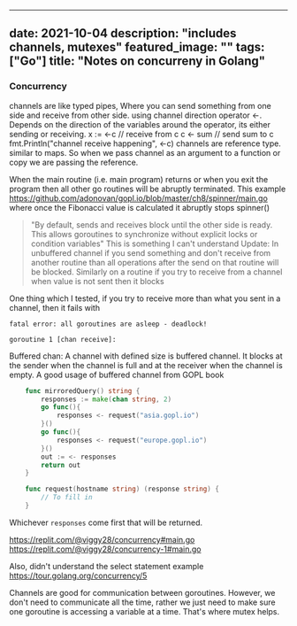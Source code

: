 
---
date: 2021-10-04
description: "includes channels, mutexes"
featured_image: ""
tags: ["Go"]
title: "Notes on concurreny in Golang"
---

### Concurrency

channels are like typed pipes, Where you can send something from one side and receive from other side.
using channel direction operator <-. Depends on the direction of the variables around the operator, its either sending or receiving.
x  := <-c // receive from c
c <- sum // send sum to c
fmt.Println("channel receive happening", <-c)
channels are reference type. similar to maps. So when we pass channel as an argument to a function or copy we are passing the reference.

When the main routine (i.e. main program) returns or when you exit the program then all other go routines will be abruptly terminated.
This example https://github.com/adonovan/gopl.io/blob/master/ch8/spinner/main.go where once the Fibonacci value is calculated it abruptly stops spinner()


> "By default, sends and receives block until the other side is ready. This allows goroutines to synchronize without explicit locks or condition variables"
This is something I can't understand
Update: In unbuffered channel if you send something and don't receive from another routine than all operations after the send on that routine will be blocked.
Similarly on a routine if you try to receive from a channel when value is not sent then it blocks



One thing which I tested, if you try to receive more than what you sent in a channel, then it fails with
```
fatal error: all goroutines are asleep - deadlock!

goroutine 1 [chan receive]:
```
Buffered chan:
A channel with defined size is buffered channel. It blocks at the sender when the channel is full and at the receiver when the channel is empty. A good usage of buffered channel from GOPL book

```Go
    func mirroredQuery() string {
        responses := make(chan string, 2)
        go func(){
            responses <- request("asia.gopl.io")
        }()
        go func(){
            responses <- request("europe.gopl.io")
        }()
        out := <- responses
        return out
    }

    func request(hostname string) (response string) {
        // To fill in
    }
```

Whichever `responses` come first that will be returned.


https://replit.com/@viggy28/concurrency#main.go
https://replit.com/@viggy28/concurrency-1#main.go

Also, didn't understand the select statement example https://tour.golang.org/concurrency/5

Channels are good for communication between goroutines. However, we don't need to communicate all the time, rather we just need to make sure one goroutine is accessing a variable at a time. That's where mutex helps.